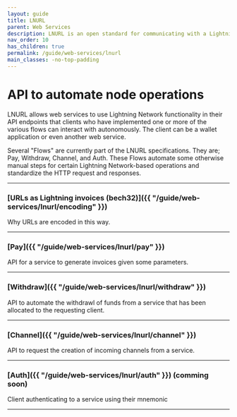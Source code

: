 ```yaml
---
layout: guide
title: LNURL
parent: Web Services
description: LNURL is an open standard for communicating with a Lightning node through HTTP.
nav_order: 10
has_children: true
permalink: /guide/web-services/lnurl
main_classes: -no-top-padding
---
```


# API to automate node operations

LNURL allows web services to use Lightning Network functionality in their API endpoints that clients who have implemented one or more of the various flows can interact with autonomously. The client can be a wallet application or even another web service.

Several "Flows" are currently part of the LNURL specifications. They are; Pay, Withdraw, Channel, and Auth. These Flows automate some otherwise manual steps for certain Lightning Network-based operations and standardize the HTTP request and responses.

---

### [URLs as Lightning invoices (bech32)]({{ "/guide/web-services/lnurl/encoding" }})
Why URLs are encoded in this way.

---

### [Pay]({{ "/guide/web-services/lnurl/pay" }})
API for a service to generate invoices given some parameters.

---

### [Withdraw]({{ "/guide/web-services/lnurl/withdraw" }})
API to automate the withdrawl of funds from a service that has been allocated to the requesting client.

---

### [Channel]({{ "/guide/web-services/lnurl/channel" }})
API to request the creation of incoming channels from a service.

---

### [Auth]({{ "/guide/web-services/lnurl/auth" }}) (comming soon)
Client authenticating to a service using their mnemonic

---

<!--
TODO

### [Playground](https://www.oauth.com/playground/device-code.html)
Progressively implement flows a la this playground example

-->